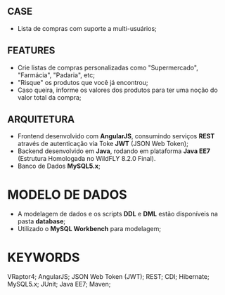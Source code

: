## CASE
* Lista de compras com suporte a multi-usuários;

## FEATURES
* Crie listas de compras personalizadas como "Supermercado", "Farmácia", "Padaria", etc;
* "Risque" os produtos que você já encontrou;
* Caso queira, informe os valores dos produtos para ter uma noção do valor total da compra;

## ARQUITETURA
* Frontend desenvolvido com **AngularJS**, consumindo serviços **REST** através de autenticação via Toke **JWT** (JSON Web Token);
* Backend desenvolvido em **Java**, rodando em plataforma **Java EE7** (Estrutura Homologada no WildFLY 8.2.0 Final).
* Banco de Dados **MySQL5.x**;

# MODELO DE DADOS
* A modelagem de dados e os scripts **DDL** e **DML** estão disponíveis na pasta **database**;
* Utilizado o **MySQL Workbench** para modelagem;

# KEYWORDS
VRaptor4; AngularJS; JSON Web Token (JWT); REST; CDI; Hibernate; MySQL5.x; JUnit; Java EE7; Maven;